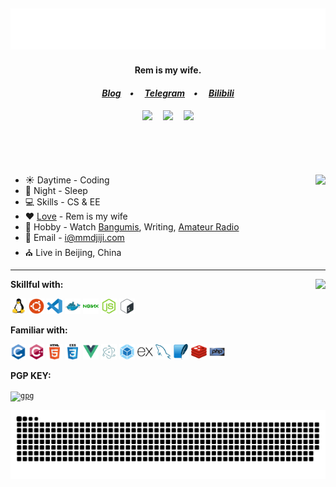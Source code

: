 <!-- https://github.com/mmdjiji -->

<header>
  <h2 align="center"><img src="header.svg" /></h2>
  <h4 align="center">Rem is my wife.</h4>
  <h5 align="center">
    <a href="https://mmdjiji.com">Blog</a>&emsp;•&emsp;
    <a href="https://t.me/mmdjiji">Telegram</a>&emsp;•&emsp;
    <a href="https://space.bilibili.com/11955810">Bilibili</a>
    <br><br>
    <img align="center" src="https://img.shields.io/badge/Call%20sign-BI1IDJ-yellow" />&emsp;
    <img align="center" src="https://komarev.com/ghpvc/?username=mmdjiji&color=blue" />&emsp;
    <img align="center" src="https://img.shields.io/badge/Love-Rem%20(%E3%83%AC%E3%83%A0)-%23ff69b4" />
  </h5>
</header>

<br>

<a href="https://sourcerer.io/satouriko"><img align="right" src="https://github-readme-stats.vercel.app/api?username=mmdjiji&show_icons=true&icon_color=fff&bg_color=30,e96443,904e95&title_color=fff&text_color=fff" height="150" /></a>

* ☀️ Daytime - Coding
* 🌙 Night - Sleep
* 💻 Skills - CS & EE
* ❤️ [Love](https://jiji.love) - Rem is my wife
* 🎀 Hobby - Watch [Bangumis](https://mmdjiji.com/bangumis), Writing, [Amateur Radio](https://github.com/mmdjiji/amateur-radio)
* 💌 Email - i@mmdjiji.com
* ⛪ Live in Beijing, China

---

<a href="https://github.com/mmdjiji"><img align="right" src="https://github-readme-stats.vercel.app/api/top-langs/?username=mmdjiji&layout=compact&theme=dracula" height="150" /></a>

**Skillful with:**

<code><img src="https://raw.githubusercontent.com/devicons/devicon/master/icons/linux/linux-original.svg" alt="linux" height="25"/></code>
<code><img src="https://raw.githubusercontent.com/devicons/devicon/master/icons/ubuntu/ubuntu-plain.svg" alt="ubuntu" height="25"/></code>
<code><img src="https://raw.githubusercontent.com/devicons/devicon/master/icons/vscode/vscode-original.svg" alt="vscode" height="25"/></code>
<code><img src="https://raw.githubusercontent.com/devicons/devicon/master/icons/docker/docker-original.svg" alt="docker" height="25"/></code>
<code><img src="https://raw.githubusercontent.com/devicons/devicon/master/icons/nginx/nginx-original.svg" alt="nginx" height="25"/></code>
<code><img src="https://raw.githubusercontent.com/devicons/devicon/master/icons/nodejs/nodejs-original.svg" alt="nodejs" height="25"/></code>
<code><img src="https://raw.githubusercontent.com/devicons/devicon/master/icons/bash/bash-original.svg" alt="bash" height="25"/></code>

**Familiar with:**

<code><img src="https://raw.githubusercontent.com/devicons/devicon/master/icons/c/c-original.svg" alt="c" height="25"/></code>
<code><img src="https://raw.githubusercontent.com/devicons/devicon/master/icons/cplusplus/cplusplus-original.svg" alt="cplusplus" height="25"/></code>
<code><img src="https://raw.githubusercontent.com/devicons/devicon/master/icons/html5/html5-original-wordmark.svg" alt="html5" height="25"/></code>
<code><img src="https://raw.githubusercontent.com/devicons/devicon/master/icons/css3/css3-original-wordmark.svg" alt="css3" height="25"/></code>
<code><img src="https://raw.githubusercontent.com/devicons/devicon/master/icons/vuejs/vuejs-original.svg" alt="vuejs" height="25"/></code>
<code><img src="https://raw.githubusercontent.com/devicons/devicon/master/icons/electron/electron-original.svg" alt="electron" height="25"/></code>
<code><img src="https://raw.githubusercontent.com/devicons/devicon/master/icons/webpack/webpack-original.svg" alt="webpack" height="25"/></code>
<code><img src="https://raw.githubusercontent.com/devicons/devicon/master/icons/express/express-original.svg" alt="express" height="25"/></code>
<code><img src="https://raw.githubusercontent.com/devicons/devicon/master/icons/mysql/mysql-original.svg" alt="mysql" height="25"/></code>
<code><img src="https://raw.githubusercontent.com/devicons/devicon/master/icons/sqlite/sqlite-original.svg" alt="sqlite" height="25"/></code>
<code><img src="https://raw.githubusercontent.com/devicons/devicon/master/icons/redis/redis-original.svg" alt="redis" height="25"/></code>
<code><img src="https://raw.githubusercontent.com/devicons/devicon/master/icons/php/php-original.svg" alt="php" height="25"/></code>

**PGP KEY:**

<code><a href="pgp.asc"><img src="https://upload.wikimedia.org/wikipedia/commons/a/a3/GnuPG-Logo.svg" alt="gpg" height="25" /></a></code>

<img align="center" src="https://raw.githubusercontent.com/mmdjiji/mmdjiji/output/github-contribution-grid-snake.svg" />
